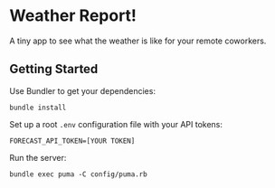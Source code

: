 # Weather Report!

A tiny app to see what the weather is like for your remote coworkers.

## Getting Started

Use Bundler to get your dependencies:

```
bundle install
```

Set up a root `.env` configuration file with your API tokens:

```
FORECAST_API_TOKEN=[YOUR TOKEN]
```

Run the server:

```
bundle exec puma -C config/puma.rb
```